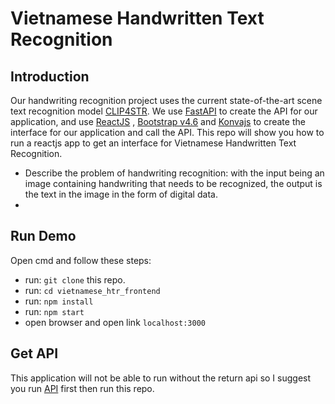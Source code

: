 # Vietnamese Handwritten Text Recognition

## Introduction
Our handwriting recognition project uses the current state-of-the-art scene text recognition model [CLIP4STR](https://github.com/VamosC/CLIP4STR). We use [FastAPI](https://fastapi.tiangolo.com/) to create the API for our application, and use [ReactJS](https://react.dev/) , [Bootstrap v4.6](https://getbootstrap.com/docs/4.6/getting-started/introduction/) and [Konvajs](https://konvajs.org/index.html) to create the interface for our application and call the API. This repo will show you how to run a reactjs app to get an interface for Vietnamese Handwritten Text Recognition.

- Describe the problem of handwriting recognition: with the input being an image containing handwriting that needs to be recognized, the output is the text in the image in the form of digital data.
- 
## Run Demo
Open cmd and follow these steps: 
- run: `git clone` this repo.
- run: `cd vietnamese_htr_frontend`
- run: `npm install`
- run: `npm start`
- open browser and open link `localhost:3000`
  
## Get API
This application will not be able to run without the return api so I suggest you run [API]() first then run this repo.
